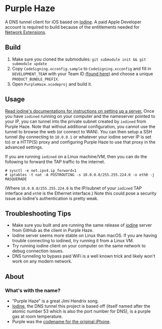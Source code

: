 # Purple Haze

A DNS tunnel client for iOS based on [Iodine][1]. A paid Apple Developer account is required to build because of the entitlements needed for [Network Extensions][2].

## Build

1. Make sure you cloned the submodules: `git submodule init && git submodule update`
2. Copy `CodeSigning.xcconfig.sample` to `CodeSigning.xcconfig` and fill in `DEVELOPMENT_TEAM` with your Team ID [(found here)][3] and choose a unique `PRODUCT_BUNDLE_PREFIX`.
3. Open `PurpleHaze.xcodeproj` and build it.

## Usage

[Read iodine's documentations for instructions on setting up a server.][1] Once you have `iodined` running on your computer and the nameserver pointed to your IP, you can tunnel into the private subnet created by `iodined` from Purple Haze. Note that without additional configuration, you cannot use the tunnel to browse the web (or connect to WAN). You can then setup a SSH tunnel (by connecting to `10.0.0.1` or whatever your iodine server IP is set to) or a HTTP(S) proxy and configuring Purple Haze to use that proxy in the advanced settings.

If you are running `iodined` on a Linux machine/VM, then you can do the following to forward the TAP traffic to the internet.

```
# sysctl -e net.ipv4.ip_forward=1
# iptables -t nat -A POSTROUTING -s 10.0.0.0/255.255.224.0 -o eth0 -j MASQUERADE
```

(Where `10.0.0.0/255.255.224.0` is the IP/subnet of your `iodined` TAP interface and `eth0` is the Ethernet interface.) Note this could pose a security issue as Iodine's authentication is pretty weak.

## Troubleshooting Tips

* Make sure you built and are running the same release of [iodine][1] server from GitHub as the client in Purple Haze.
* Iodine server seems more stable on Linux than macOS. If you are having trouble connecting to iodined, try running it from a Linux VM.
* Try running iodine client on your computer on the same network to debug connection issues.
* DNS tunneling to bypass paid WiFi is a well known trick and likely won't work on any modern network.

## About

### What's with the name?

* "Purple Haze" is a great Jimi Hendrix song.
* [Iodine][1], the DNS tunnel this project is based off (itself named after the atomic number 53 which is also the port number for DNS), is a purple gas at room temperature.
* Purple was the [codename for the original iPhone](https://en.wikipedia.org/wiki/List_of_Apple_codenames#iPhone).

[1]: https://github.com/yarrick/iodine
[2]: https://developer.apple.com/documentation/networkextension/nepackettunnelprovider
[3]: https://developer.apple.com/account/#!/membership
